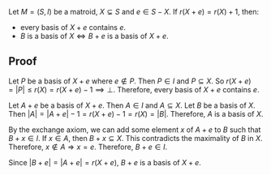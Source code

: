 Let $M = (S, I)$ be a matroid, $X \subsetneq S$ and $e \in S-X$.
If $r(X+e) = r(X) + 1$, then:

* every basis of $X+e$ contains $e$.
* $B$ is a basis of $X \iff B+e$ is a basis of $X+e$.

## Proof

Let $P$ be a basis of $X+e$ where $e \not\in P$.
Then $P \in I$ and $P \subseteq X$.
So $r(X+e) = |P| \le r(X) = r(X+e) - 1 \implies \bot$.
Therefore, every basis of $X+e$ contains $e$.

Let $A+e$ be a basis of $X+e$. Then $A \in I$ and $A \subseteq X$.
Let $B$ be a basis of $X$. Then $|A| = |A+e| - 1 = r(X+e) - 1 = r(X) = |B|$.
Therefore, $A$ is a basis of $X$.

By the exchange axiom, we can add some element $x$ of $A + e$ to $B$
such that $B + x \in I$.
If $x \in A$, then $B + x \subseteq X$.
This contradicts the maximality of $B$ in $X$.
Therefore, $x \not\in A \Rightarrow x = e$.
Therefore, $B + e \in I$.

Since $|B+e| = |A+e| = r(X+e)$, $B+e$ is a basis of $X+e$.
